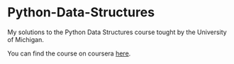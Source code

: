 # Python-Data-Structures
My solutions to the Python Data Structures course tought by the University of Michigan.

You can find the course on coursera [here](https://www.coursera.org/learn/python-data?specialization=python).
